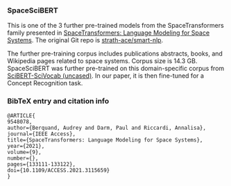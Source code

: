 ### SpaceSciBERT

This is one of the 3 further pre-trained models from the SpaceTransformers family presented in [SpaceTransformers: Language Modeling for Space Systems](https://ieeexplore.ieee.org/document/9548078). The original Git repo is [strath-ace/smart-nlp](https://github.com/strath-ace/smart-nlp).

The further pre-training corpus includes publications abstracts, books, and Wikipedia pages related to space systems. Corpus size is 14.3 GB. SpaceSciBERT was further pre-trained on this domain-specific corpus from [SciBERT-SciVocab (uncased)](https://huggingface.co/allenai/scibert_scivocab_uncased). In our paper, it is then fine-tuned for a Concept Recognition task.

### BibTeX entry and citation info

```
@ARTICLE{
9548078,  
author={Berquand, Audrey and Darm, Paul and Riccardi, Annalisa},  
journal={IEEE Access},   
title={SpaceTransformers: Language Modeling for Space Systems},   
year={2021},  
volume={9},  
number={},  
pages={133111-133122},  
doi={10.1109/ACCESS.2021.3115659}
}
```